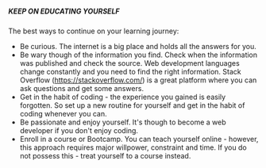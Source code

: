 ##### KEEP ON EDUCATING YOURSELF

The best ways to continue on your learning journey:

* Be curious. The internet is a big place and holds all the answers for you.
* Be wary though of the information you find. Check when the information was published and check the source. Web development languages change constantly and you need to find the right information. Stack Overflow (https://stackoverflow.com/) is a great platform where you can ask questions and get some answers.
* Get in the habit of coding - the experience you gained is easily forgotten. So set up a new routine for yourself and get in the habit of coding whenever you can.
* Be passionate and enjoy yourself. It's though to become a web developer if you don't enjoy coding.
* Enroll in a course or Bootcamp. You can teach yourself online - however, this approach requires major willpower, constraint and time. If you do not possess this - treat yourself to a course instead.